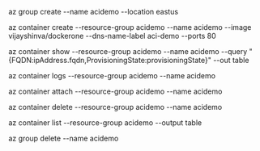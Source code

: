 az group create --name acidemo --location eastus

az container create --resource-group acidemo --name acidemo --image vijayshinva/dockerone --dns-name-label aci-demo --ports 80

az container show --resource-group acidemo --name acidemo --query "{FQDN:ipAddress.fqdn,ProvisioningState:provisioningState}" --out table

az container logs --resource-group acidemo --name acidemo

az container attach --resource-group acidemo --name acidemo

az container delete --resource-group acidemo --name acidemo

az container list --resource-group acidemo --output table

az group delete --name acidemo
